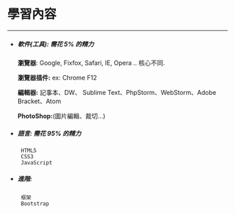 # 學習內容

---
 
* ##### 軟件\(工具\): 需花 5% 的精力

  **瀏覽器**: Google, Fixfox, Safari, IE, Opera .. 核心不同.
  
  **瀏覽器插件:** ex: Chrome F12

  **編輯器:** 記事本、DW、 Sublime Text、PhpStorm、WebStorm、Adobe Bracket、Atom

  **PhotoShop:**(圖片編輯、裁切...)


* ##### 語言: 需花 95% 的精力

  ```
   HTML5
   CSS3
   JavaScript
  ```

* ##### 進階:

  ```
   框架
   Bootstrap
  ```


